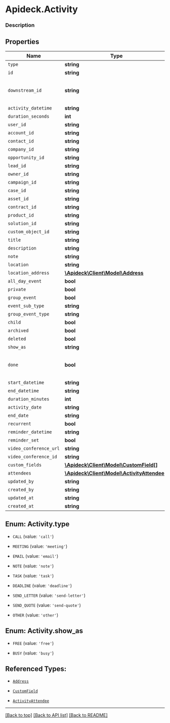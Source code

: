 # Apideck.Activity

### Description

## Properties
Name | Type | Description | Notes
------------ | ------------- | ------------- | -------------
`type` | **string** |  | 
`id` | **string** |  | [optional] 
`downstream_id` | **string** | The third-party API ID of original entity | [optional] 
`activity_datetime` | **string** |  | [optional] 
`duration_seconds` | **int** |  | [optional] 
`user_id` | **string** |  | [optional] 
`account_id` | **string** |  | [optional] 
`contact_id` | **string** |  | [optional] 
`company_id` | **string** |  | [optional] 
`opportunity_id` | **string** |  | [optional] 
`lead_id` | **string** |  | [optional] 
`owner_id` | **string** |  | [optional] 
`campaign_id` | **string** |  | [optional] 
`case_id` | **string** |  | [optional] 
`asset_id` | **string** |  | [optional] 
`contract_id` | **string** |  | [optional] 
`product_id` | **string** |  | [optional] 
`solution_id` | **string** |  | [optional] 
`custom_object_id` | **string** |  | [optional] 
`title` | **string** |  | [optional] 
`description` | **string** |  | [optional] 
`note` | **string** |  | [optional] 
`location` | **string** |  | [optional] 
`location_address` | [**\Apideck\Client\Model\Address**](Address.md) |  | [optional] 
`all_day_event` | **bool** |  | [optional] 
`private` | **bool** |  | [optional] 
`group_event` | **bool** |  | [optional] 
`event_sub_type` | **string** |  | [optional] 
`group_event_type` | **string** |  | [optional] 
`child` | **bool** |  | [optional] 
`archived` | **bool** |  | [optional] 
`deleted` | **bool** |  | [optional] 
`show_as` | **string** |  | [optional] 
`done` | **bool** | Whether the Activity is done or not | [optional] 
`start_datetime` | **string** |  | [optional] 
`end_datetime` | **string** |  | [optional] 
`duration_minutes` | **int** |  | [optional] 
`activity_date` | **string** |  | [optional] 
`end_date` | **string** |  | [optional] 
`recurrent` | **bool** |  | [optional] 
`reminder_datetime` | **string** |  | [optional] 
`reminder_set` | **bool** |  | [optional] 
`video_conference_url` | **string** |  | [optional] 
`video_conference_id` | **string** |  | [optional] 
`custom_fields` | [**\Apideck\Client\Model\CustomField[]**](CustomField.md) |  | [optional] 
`attendees` | [**\Apideck\Client\Model\ActivityAttendee[]**](ActivityAttendee.md) |  | [optional] 
`updated_by` | **string** |  | [optional] 
`created_by` | **string** |  | [optional] 
`updated_at` | **string** |  | [optional] 
`created_at` | **string** |  | [optional] 





<a name="TYPE"></a>
## Enum: Activity.type


* `CALL` (value: `'call'`)

* `MEETING` (value: `'meeting'`)

* `EMAIL` (value: `'email'`)

* `NOTE` (value: `'note'`)

* `TASK` (value: `'task'`)

* `DEADLINE` (value: `'deadline'`)

* `SEND_LETTER` (value: `'send-letter'`)

* `SEND_QUOTE` (value: `'send-quote'`)

* `OTHER` (value: `'other'`)




<a name="SHOW_AS"></a>
## Enum: Activity.show_as


* `FREE` (value: `'free'`)

* `BUSY` (value: `'busy'`)




## Referenced Types:























* [`Address`](Address.md)




















* [`CustomField`](CustomField.md)
* [`ActivityAttendee`](ActivityAttendee.md)





---

[[Back to top]](#) [[Back to API list]](../../../../README.md#documentation-for-api-endpoints) [[Back to README]](../../../../README.md)


